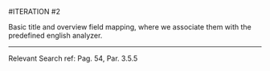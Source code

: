 #ITERATION #2

Basic title and overview field mapping, where we associate them with the predefined english analyzer.

---------    
Relevant Search ref: Pag. 54, Par. 3.5.5 